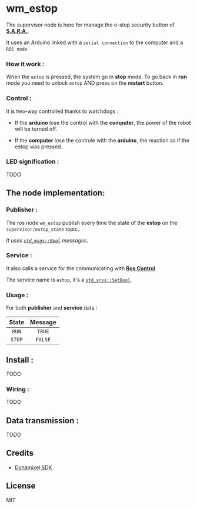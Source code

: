# wm_estop

The supervisor node is here for manage the e-stop security button of [**S.A.R.A.**](http://walkingmachine.ca/).

It uses an Arduino linked with a `serial connection` to the computer and a `ROS node`.

### How it work :

When the `estop` is pressed, the system go in **stop** mode. To go back in **run** mode you need to unlock `estop` AND press on the **restart** button.

### Control :

It is two-way controlled thanks to watchdogs :

- If the **arduino** lose the control with the **computer**, the power of the robot will be turned off.

- If the **computer** lose the controle with the **arduino**, the reaction as if the estop was pressed.

### LED signification :

TODO

## The node implementation:

### Publisher :

The ros node `wm_estop` publish every time the state of the **estop**  on the `supervisor/estop_state` topic.

*It uses [`std_msgs::Bool`](http://docs.ros.org/api/std_msgs/html/msg/Bool.html) messages.*

### Service :

It also calls a service for the communicating with [**Ros Control**](https://github.com/WalkingMachine/sara_control).

The service name is `estop`, it's a [`std_srvs::SetBool`](http://docs.ros.org/jade/api/std_srvs/html/srv/SetBool.html).

### Usage :

For both **publisher** and **service** data :

|**State**|**Message**|
|:-------:|:---------:|
|`RUN`    |`TRUE`     |
|`STOP`   |`FALSE`    |

## Install :

TODO

### Wiring :

TODO

## Data transmission :

TODO

## Credits

- [Dynamixel SDK](https://github.com/ROBOTIS-GIT/DynamixelSDK)

## License

MIT
